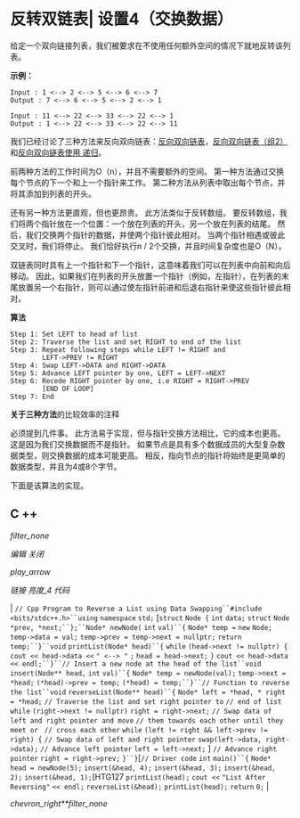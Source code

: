 # 反转双链表| 设置4（交换数据）

给定一个双向链接列表，我们被要求在不使用任何额外空间的情况下就地反转该列表。

**示例：**

```
Input : 1 <--> 2 <--> 5 <--> 6 <--> 7
Output : 7 <--> 6 <--> 5 <--> 2 <--> 1

Input : 11 <--> 22 <--> 33 <--> 22 <--> 1
Output : 1 <--> 22 <--> 33 <--> 22 <--> 11

```

我们已经讨论了三种方法来反向双向链表：[反向双向链表](https://www.geeksforgeeks.org/reverse-a-doubly-linked-list/)，[反向双向链表（组2）](https://www.geeksforgeeks.org/reverse-doubly-linked-list-set-2//)和[反向双向链表使用 递归](https://www.geeksforgeeks.org/reverse-doubly-linked-list-using-recursion/)。

前两种方法的工作时间为O（n），并且不需要额外的空间。 第一种方法通过交换每个节点的下一个和上一个指针来工作。 第二种方法从列表中取出每个节点，并将其添加到列表的开头。

还有另一种方法更直观，但也更昂贵。
此方法类似于反转数组。 要反转数组，我们将两个指针放在一个位置：一个放在列表的开头，另一个放在列表的结尾。 然后，我们交换两个指针的数据，并使两个指针彼此相对。 当两个指针相遇或彼此交叉时，我们将停止。 我们恰好执行n / 2个交换，并且时间复杂度也是O（N）。

双链表同时具有上一个指针和下一个指针，这意味着我们可以在列表中向前和向后移动。 因此，如果我们在列表的开头放置一个指针（例如，左指针），在列表的末尾放置另一个右指针，则可以通过使左指针前进和后退右指针来使这些指针彼此相对。

**算法**

```
Step 1: Set LEFT to head of list
Step 2: Traverse the list and set RIGHT to end of the list 
Step 3: Repeat following steps while LEFT != RIGHT and 
        LEFT->PREV != RIGHT
Step 4: Swap LEFT->DATA and RIGHT->DATA
Step 5: Advance LEFT pointer by one, LEFT = LEFT->NEXT
Step 6: Recede RIGHT pointer by one, i.e RIGHT = RIGHT->PREV
        [END OF LOOP]
Step 7: End

```

**关于三种方法**的比较效率的注释

必须提到几件事。 此方法易于实现，但与指针交换方法相比，它的成本也更高。 这是因为我们交换数据而不是指针。 如果节点是具有多个数据成员的大型复杂数据类型，则交换数据的成本可能更高。 相反，指向节点的指针将始终是更简单的数据类型，并且为4或8个字节。

下面是该算法的实现。

## C ++

*filter_none*

*编辑*
*关闭*

*play_arrow*

*链接*
*亮度_4*
*代码*

| `// Cpp Program to Reverse a List using Data Swapping``#include <bits/stdc++.h>``using` `namespace` `std;` [`struct` `Node {` `int` `data;` `struct` `Node *prev, *next;``};``Node* newNode(` `int` `val)``{` `Node* temp =` `new` `Node;` `temp->data = val;` `temp->prev = temp->next = nullptr;` `return` `temp;``}``void` `printList(Node* head)``{` `while` `(head->next != nullptr) {` `cout << head->data <<` `" <--> "` `;` `head = head->next;` `}` `cout << head->data << endl;``}``// Insert a new node at the head of the list``void` `insert(Node** head,` `int` `val)``{` `Node* temp = newNode(val);` `temp->next = *head;` `(*head)->prev = temp;` `(*head) = temp;``}``// Function to reverse the list``void` `reverseList(Node** head)``{` `Node* left = *head, * right = *head;` `// Traverse the list and set right pointer to` `// end of list` `while` `(right->next != nullptr)` `right = right->next;` `// Swap data of left and right pointer and move` `// them towards each other until they meet or ` `// cross each other` `while` `(left != right && left->prev != right) {` `// Swap data of left and right pointer` `swap(left->data, right->data);` `// Advance left pointer` `left = left->next;` ] `// Advance right pointer` `right = right->prev;` `}``}`[`// Driver code`​​ `int` `main()``{` `Node* head = newNode(5);` `insert(&head, 4);` `insert(&head, 3);` `insert(&head, 2);` `insert(&head, 1);`[HTG127 `printList(head);` `cout <<` `"List After Reversing"` `<< endl;` `reverseList(&head);` `printList(head);` `return` `0;` |

*chevron_right**filter_none*